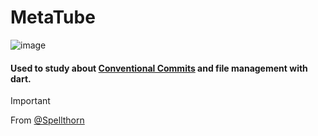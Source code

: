 # MetaTube

![image](https://github.com/manuelzzz/flutter_metatube/assets/89389164/8f4813e5-91a8-496e-9d27-544b020d2af1)


#### Used to study about [Conventional Commits](https://www.conventionalcommits.org/en/v1.0.0/) and file management with dart.

> [!IMPORTANT]
> From [@Spellthorn](https://github.com/Spellthorn)
